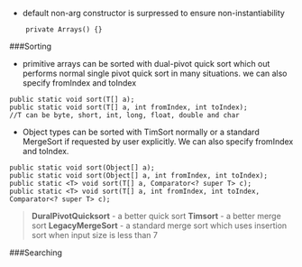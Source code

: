 
- default non-arg constructor is surpressed to ensure non-instantiability
```
    private Arrays() {}
```
###Sorting
- primitive arrays can be sorted with dual-pivot quick sort which out performs normal single pivot quick sort in many situations. we can also specify fromIndex and toIndex
```
public static void sort(T[] a);
public static void sort(T[] a, int fromIndex, int toIndex);
//T can be byte, short, int, long, float, double and char
```

- Object types can be sorted with TimSort normally or a standard MergeSort if requested by user explicitly. We can also specify fromIndex and toIndex.
```
public static void sort(Object[] a);
public static void sort(Object[] a, int fromIndex, int toIndex);
public static <T> void sort(T[] a, Comparator<? super T> c);
public static <T> void sort(T[] a, int fromIndex, int toIndex, Comparator<? super T> c);
```
> **DuralPivotQuicksort** - a better quick sort
> **Timsort** - a better merge sort
> **LegacyMergeSort** - a standard merge sort which uses insertion sort when input size is less than 7

###Searching
